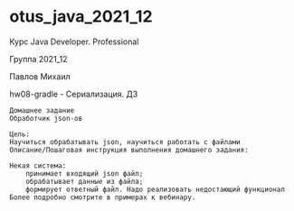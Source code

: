 # otus_java_2021_12
Курс Java Developer. Professional

Группа 2021_12

Павлов Михаил

hw08-gradle -
Сериализация. ДЗ

    Домашнее задание
    Обработчик json-ов

    Цель:
    Научиться обрабатывать json, научиться работать с файлами
    Описание/Пошаговая инструкция выполнения домашнего задания:
    
    Некая система:
        принимает входящий json файл;
        обрабатывает данные из файла;
        формирует ответный файл. Надо реализовать недостающий функционал Более подробно смотрите в примерах к вебинару.
